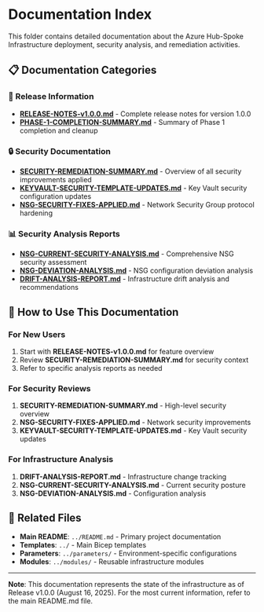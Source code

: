 # Documentation Index

This folder contains detailed documentation about the Azure Hub-Spoke Infrastructure deployment, security analysis, and remediation activities.

## 📋 Documentation Categories

### 🚀 Release Information
- **[RELEASE-NOTES-v1.0.0.md](./RELEASE-NOTES-v1.0.0.md)** - Complete release notes for version 1.0.0
- **[PHASE-1-COMPLETION-SUMMARY.md](./PHASE-1-COMPLETION-SUMMARY.md)** - Summary of Phase 1 completion and cleanup

### 🔒 Security Documentation
- **[SECURITY-REMEDIATION-SUMMARY.md](./SECURITY-REMEDIATION-SUMMARY.md)** - Overview of all security improvements applied
- **[KEYVAULT-SECURITY-TEMPLATE-UPDATES.md](./KEYVAULT-SECURITY-TEMPLATE-UPDATES.md)** - Key Vault security configuration updates
- **[NSG-SECURITY-FIXES-APPLIED.md](./NSG-SECURITY-FIXES-APPLIED.md)** - Network Security Group protocol hardening

### 📊 Security Analysis Reports
- **[NSG-CURRENT-SECURITY-ANALYSIS.md](./NSG-CURRENT-SECURITY-ANALYSIS.md)** - Comprehensive NSG security assessment
- **[NSG-DEVIATION-ANALYSIS.md](./NSG-DEVIATION-ANALYSIS.md)** - NSG configuration deviation analysis
- **[DRIFT-ANALYSIS-REPORT.md](./DRIFT-ANALYSIS-REPORT.md)** - Infrastructure drift analysis and recommendations

## 📖 How to Use This Documentation

### For New Users
1. Start with **RELEASE-NOTES-v1.0.0.md** for feature overview
2. Review **SECURITY-REMEDIATION-SUMMARY.md** for security context
3. Refer to specific analysis reports as needed

### For Security Reviews
1. **SECURITY-REMEDIATION-SUMMARY.md** - High-level security overview
2. **NSG-SECURITY-FIXES-APPLIED.md** - Network security improvements
3. **KEYVAULT-SECURITY-TEMPLATE-UPDATES.md** - Key Vault security updates

### For Infrastructure Analysis
1. **DRIFT-ANALYSIS-REPORT.md** - Infrastructure change tracking
2. **NSG-CURRENT-SECURITY-ANALYSIS.md** - Current security posture
3. **NSG-DEVIATION-ANALYSIS.md** - Configuration analysis

## 🔗 Related Files

- **Main README**: `../README.md` - Primary project documentation
- **Templates**: `../` - Main Bicep templates
- **Parameters**: `../parameters/` - Environment-specific configurations
- **Modules**: `../modules/` - Reusable infrastructure modules

---

**Note**: This documentation represents the state of the infrastructure as of Release v1.0.0 (August 16, 2025). For the most current information, refer to the main README.md file.
